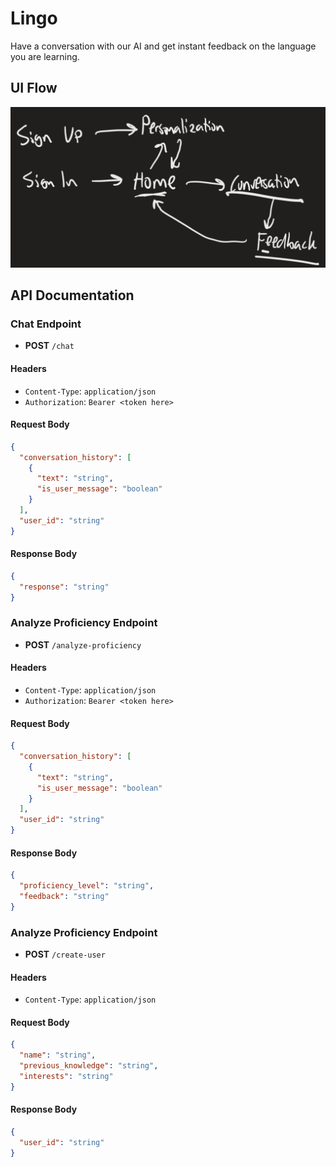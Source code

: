 # Lingo

Have a conversation with our AI and get instant feedback on the language you are learning.

## UI Flow

![UI Flow](development/ui-flow.png)

## API Documentation

### Chat Endpoint

- **POST** `/chat`

#### Headers

- `Content-Type`: `application/json`
- `Authorization`: `Bearer <token here>`

#### Request Body

```json
{
  "conversation_history": [
    {
      "text": "string",
      "is_user_message": "boolean"
    }
  ],
  "user_id": "string"
}
```

#### Response Body

```json
{
  "response": "string"
}
```

### Analyze Proficiency Endpoint

- **POST** `/analyze-proficiency`

#### Headers

- `Content-Type`: `application/json`
- `Authorization`: `Bearer <token here>`

#### Request Body

```json
{
  "conversation_history": [
    {
      "text": "string",
      "is_user_message": "boolean"
    }
  ],
  "user_id": "string"
}
```

#### Response Body

```json
{
  "proficiency_level": "string",
  "feedback": "string"
}
```

### Analyze Proficiency Endpoint

- **POST** `/create-user`

#### Headers

- `Content-Type`: `application/json`

#### Request Body

```json
{
  "name": "string",
  "previous_knowledge": "string",
  "interests": "string"
}
```

#### Response Body

```json
{
  "user_id": "string"
}
```
